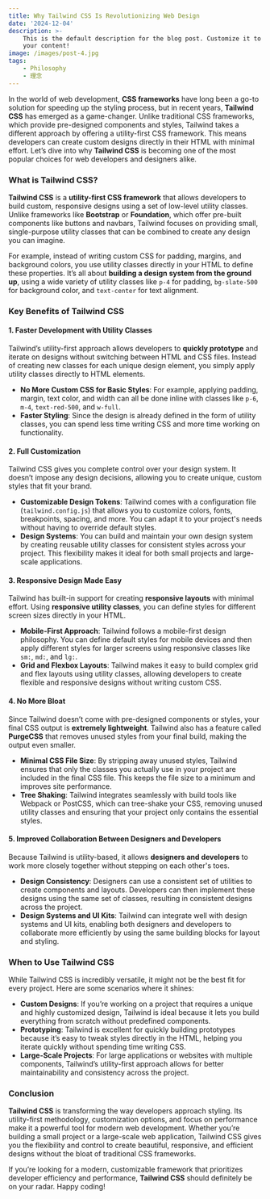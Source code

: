 ```yaml
---
title: Why Tailwind CSS Is Revolutionizing Web Design
date: '2024-12-04'
description: >-
    This is the default description for the blog post. Customize it to highlight
    your content!
image: /images/post-4.jpg
tags:
    - Philosophy
    - 理念
---
```


In the world of web development, **CSS frameworks** have long been a go-to solution for speeding up the styling process, but in recent years, **Tailwind CSS** has emerged as a game-changer. Unlike traditional CSS frameworks, which provide pre-designed components and styles, Tailwind takes a different approach by offering a utility-first CSS framework. This means developers can create custom designs directly in their HTML with minimal effort. Let’s dive into why **Tailwind CSS** is becoming one of the most popular choices for web developers and designers alike.

### What is Tailwind CSS?

**Tailwind CSS** is a **utility-first CSS framework** that allows developers to build custom, responsive designs using a set of low-level utility classes. Unlike frameworks like **Bootstrap** or **Foundation**, which offer pre-built components like buttons and navbars, Tailwind focuses on providing small, single-purpose utility classes that can be combined to create any design you can imagine.

<!--more-->

For example, instead of writing custom CSS for padding, margins, and background colors, you use utility classes directly in your HTML to define these properties. It’s all about **building a design system from the ground up**, using a wide variety of utility classes like `p-4` for padding, `bg-slate-500` for background color, and `text-center` for text alignment.

### Key Benefits of Tailwind CSS

#### 1. Faster Development with Utility Classes

Tailwind’s utility-first approach allows developers to **quickly prototype** and iterate on designs without switching between HTML and CSS files. Instead of creating new classes for each unique design element, you simply apply utility classes directly to HTML elements.

- **No More Custom CSS for Basic Styles**: For example, applying padding, margin, text color, and width can all be done inline with classes like `p-6`, `m-4`, `text-red-500`, and `w-full`.
- **Faster Styling**: Since the design is already defined in the form of utility classes, you can spend less time writing CSS and more time working on functionality.

#### 2. Full Customization

Tailwind CSS gives you complete control over your design system. It doesn’t impose any design decisions, allowing you to create unique, custom styles that fit your brand.

- **Customizable Design Tokens**: Tailwind comes with a configuration file (`tailwind.config.js`) that allows you to customize colors, fonts, breakpoints, spacing, and more. You can adapt it to your project's needs without having to override default styles.
- **Design Systems**: You can build and maintain your own design system by creating reusable utility classes for consistent styles across your project. This flexibility makes it ideal for both small projects and large-scale applications.

#### 3. Responsive Design Made Easy

Tailwind has built-in support for creating **responsive layouts** with minimal effort. Using **responsive utility classes**, you can define styles for different screen sizes directly in your HTML.

- **Mobile-First Approach**: Tailwind follows a mobile-first design philosophy. You can define default styles for mobile devices and then apply different styles for larger screens using responsive classes like `sm:`, `md:`, and `lg:`.
- **Grid and Flexbox Layouts**: Tailwind makes it easy to build complex grid and flex layouts using utility classes, allowing developers to create flexible and responsive designs without writing custom CSS.

#### 4. No More Bloat

Since Tailwind doesn’t come with pre-designed components or styles, your final CSS output is **extremely lightweight**. Tailwind also has a feature called **PurgeCSS** that removes unused styles from your final build, making the output even smaller.

- **Minimal CSS File Size**: By stripping away unused styles, Tailwind ensures that only the classes you actually use in your project are included in the final CSS file. This keeps the file size to a minimum and improves site performance.
- **Tree Shaking**: Tailwind integrates seamlessly with build tools like Webpack or PostCSS, which can tree-shake your CSS, removing unused utility classes and ensuring that your project only contains the essential styles.

#### 5. Improved Collaboration Between Designers and Developers

Because Tailwind is utility-based, it allows **designers and developers** to work more closely together without stepping on each other's toes.

- **Design Consistency**: Designers can use a consistent set of utilities to create components and layouts. Developers can then implement these designs using the same set of classes, resulting in consistent designs across the project.
- **Design Systems and UI Kits**: Tailwind can integrate well with design systems and UI kits, enabling both designers and developers to collaborate more efficiently by using the same building blocks for layout and styling.

### When to Use Tailwind CSS

While Tailwind CSS is incredibly versatile, it might not be the best fit for every project. Here are some scenarios where it shines:

- **Custom Designs**: If you’re working on a project that requires a unique and highly customized design, Tailwind is ideal because it lets you build everything from scratch without predefined components.
- **Prototyping**: Tailwind is excellent for quickly building prototypes because it’s easy to tweak styles directly in the HTML, helping you iterate quickly without spending time writing CSS.
- **Large-Scale Projects**: For large applications or websites with multiple components, Tailwind’s utility-first approach allows for better maintainability and consistency across the project.

### Conclusion

**Tailwind CSS** is transforming the way developers approach styling. Its utility-first methodology, customization options, and focus on performance make it a powerful tool for modern web development. Whether you’re building a small project or a large-scale web application, Tailwind CSS gives you the flexibility and control to create beautiful, responsive, and efficient designs without the bloat of traditional CSS frameworks.

If you’re looking for a modern, customizable framework that prioritizes developer efficiency and performance, **Tailwind CSS** should definitely be on your radar. Happy coding!
